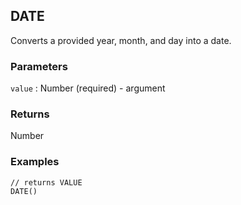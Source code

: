 ## DATE

Converts a provided year, month, and day into a date.

### Parameters
`value` : Number (required) - argument

### Returns
Number

### Examples
```
// returns VALUE
DATE()
```